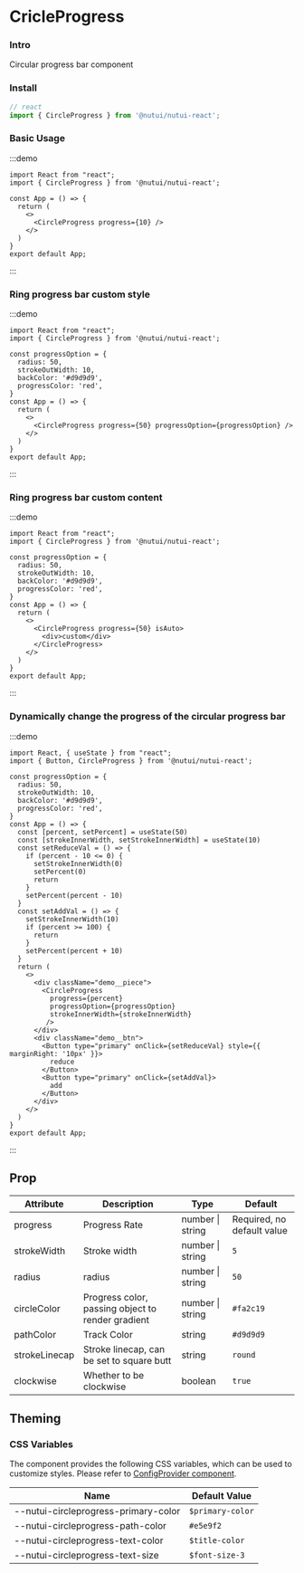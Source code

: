 # CricleProgress

### Intro

Circular progress bar component

### Install

```ts
// react
import { CircleProgress } from '@nutui/nutui-react';
```


### Basic Usage

:::demo
```tsx
import React from "react";
import { CircleProgress } from '@nutui/nutui-react';

const App = () => {
  return (
    <>
      <CircleProgress progress={10} />
    </>
  )
}
export default App;
```
:::

### Ring progress bar custom style

:::demo
```tsx
import React from "react";
import { CircleProgress } from '@nutui/nutui-react';

const progressOption = {
  radius: 50,
  strokeOutWidth: 10,
  backColor: '#d9d9d9',
  progressColor: 'red',
}
const App = () => {
  return (
    <>
      <CircleProgress progress={50} progressOption={progressOption} />
    </>
  )
}
export default App;
```
:::

### Ring progress bar custom content
:::demo
```tsx
import React from "react";
import { CircleProgress } from '@nutui/nutui-react';

const progressOption = {
  radius: 50,
  strokeOutWidth: 10,
  backColor: '#d9d9d9',
  progressColor: 'red',
}
const App = () => {
  return (
    <>
      <CircleProgress progress={50} isAuto>
        <div>custom</div>
      </CircleProgress>
    </>
  )
}
export default App;
```
:::

### Dynamically change the progress of the circular progress bar
:::demo
```tsx
import React, { useState } from "react";
import { Button, CircleProgress } from '@nutui/nutui-react';

const progressOption = {
  radius: 50,
  strokeOutWidth: 10,
  backColor: '#d9d9d9',
  progressColor: 'red',
}
const App = () => {
  const [percent, setPercent] = useState(50)
  const [strokeInnerWidth, setStrokeInnerWidth] = useState(10)
  const setReduceVal = () => {
    if (percent - 10 <= 0) {
      setStrokeInnerWidth(0)
      setPercent(0)
      return
    }
    setPercent(percent - 10)
  }
  const setAddVal = () => {
    setStrokeInnerWidth(10)
    if (percent >= 100) {
      return
    }
    setPercent(percent + 10)
  }
  return (
    <>
      <div className="demo__piece">
        <CircleProgress
          progress={percent}
          progressOption={progressOption}
          strokeInnerWidth={strokeInnerWidth}
         />
      </div>
      <div className="demo__btn">
        <Button type="primary" onClick={setReduceVal} style={{ marginRight: '10px' }}>
          reduce
        </Button>
        <Button type="primary" onClick={setAddVal}>
          add
        </Button>
      </div>
    </>
  )
}
export default App;
```
:::


## Prop

| Attribute | Description | Type | Default
|----- | ----- | ----- | -----
| progress | Progress Rate | number \| string | Required, no default value
| strokeWidth | Stroke width | number \| string | `5`
| radius | radius | number \| string | `50`
| circleColor | Progress color, passing object to render gradient | number \| string | `#fa2c19`
| pathColor | Track Color | string | `#d9d9d9`
| strokeLinecap | Stroke linecap, can be set to square butt | string | `round`
| clockwise| Whether to be clockwise | boolean | `true`

## Theming

### CSS Variables

The component provides the following CSS variables, which can be used to customize styles. Please refer to [ConfigProvider component](#/en-US/component/configprovider).

| Name | Default Value |
| --- | --- |
| --nutui-circleprogress-primary-color | `$primary-color` |
| --nutui-circleprogress-path-color | `#e5e9f2` |
| --nutui-circleprogress-text-color | `$title-color` |
| --nutui-circleprogress-text-size | `$font-size-3` |
